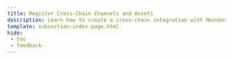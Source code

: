 ```yaml
---
title: Register Cross-Chain Channels and Assets
description: Learn how to create a cross-chain integration with Moonbeam and how to register cross-chain assets that can be transferred between Moonbeam and another chain.
template: subsection-index-page.html
hide: 
 - toc
 - feedback
---
```

